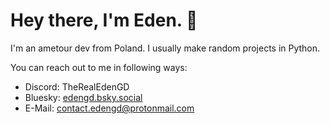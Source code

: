 # Hey there, I'm Eden. 👋
I'm an ametour dev from Poland. I usually make random projects in Python.

You can reach out to me in following ways:
 - Discord: TheRealEdenGD
 - Bluesky: [edengd.bsky.social](https://bsky.app/profile/edengd.bsky.social)
 - E-Mail: [contact.edengd@protonmail.com](mailto:contact.edengd@protonmail.com)
